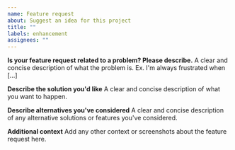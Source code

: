 ```yaml
---
name: Feature request
about: Suggest an idea for this project
title: ""
labels: enhancement
assignees: ""
---
```


**Is your feature request related to a problem? Please describe.**
A clear and concise description of what the problem is. Ex. I'm always frustrated when [...]

**Describe the solution you'd like**
A clear and concise description of what you want to happen.

**Describe alternatives you've considered**
A clear and concise description of any alternative solutions or features you've considered.

**Additional context**
Add any other context or screenshots about the feature request here.

<!--
You may be able to add your desired feature with a custom command. Check out the examples here: https://github.com/jesseduffield/lazygit/wiki/Custom-Commands-Compendium

If a custom command does what you want but you still want to see the feature built-in to lazygit, feel free to paste the custom command into the issue to help us better understand the functionality you want.

We also encourage you to put up a PR yourself! Who cares if you've never written Go before, neither did any of the existing contributors before their first lazygit PR! Check out the PR tutorial here: https://www.youtube.com/watch?v=kNavnhzZHtk&ab_channel=JesseDuffield

Also check out the contributing guide here: https://github.com/jesseduffield/lazygit/blob/master/CONTRIBUTING.md
-->
